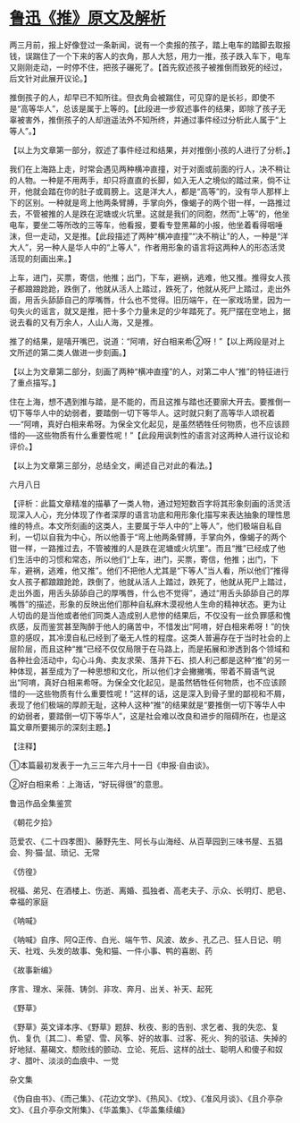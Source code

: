 # [鲁迅《推》原文及解析](https://www.vrrw.net/wx/8105.html)

两三月前，报上好像登过一条新闻，说有一个卖报的孩子，踏上电车的踏脚去取报钱，误踹住了一个下来的客人的衣角，那人大怒，用力一推，孩子跌入车下，电车又刚刚走动，一时停不住，把孩子碾死了。【首先叙述孩子被推倒而致死的经过，后文针对此展开议论。】

推倒孩子的人，却早已不知所往。但衣角会被踹住，可见穿的是长衫，即使不是“高等华人”，总该是属于上等的。【此段进一步叙述事件的结果，即除了孩子无辜被害外，推倒孩子的人却逍遥法外不知所终，并通过事件经过分析此人属于“上等人”。】

【以上为文章第一部分，叙述了事件经过和结果，并对推倒小孩的人进行了分析。】



我们在上海路上走，时常会遇见两种横冲直撞，对于对面或前面的行人，决不稍让的人物。一种是不用两手，却只将直直的长脚，如入无人之境似的踏过来，倘不让开，他就会踏在你的肚子或肩膀上。这是洋大人，都是“高等”的，没有华人那样上下的区别。一种就是弯上他两条臂膊，手掌向外，像蝎子的两个钳一样，一路推过去，不管被推的人是跌在泥塘或火坑里。这就是我们的同胞，然而“上等”的，他坐电车，要坐二等所改的三等车，他看报，要看专登黑幕的小报，他坐着看得咽唾沫，但一走动，又是推。【此段描述了两种“横冲直撞”“决不稍让”的人，一种是“洋大人”，另一种人是华人中的“上等人”，作者用形象的语言将这两种人的形态活灵活现的刻画出来。】

上车，进门，买票，寄信，他推；出门，下车，避祸，逃难，他又推。推得女人孩子都踉踉跄跄，跌倒了，他就从活人上踏过，跌死了，他就从死尸上踏过，走出外面，用舌头舔舔自己的厚嘴唇，什么也不觉得。旧历端午，在一家戏场里，因为一句失火的谣言，就又是推，把十多个力量未足的少年踏死了。死尸摆在空地上，据说去看的又有万余人，人山人海，又是推。

推了的结果，是嘻开嘴巴，说道：“阿唷，好白相来希②呀！”【以上两段是对上文所述的第二类人做进一步刻画。】

【以上为文章第二部分，刻画了两种“横冲直撞”的人，对第二中人“推”的特征进行了重点描写。】

住在上海，想不遇到推与踏，是不能的，而且这推与踏也还要廓大开去。要推倒一切下等华人中的幼弱者，要踏倒一切下等华人。这时就只剩了高等华人颂祝着──“阿唷，真好白相来希呀。为保全文化起见，是虽然牺牲任何物质，也不应该顾惜的──这些物质有什么重要性呢！”【此段用讽刺性的语言对这两种人进行议论和评价。】

【以上为文章第三部分，总结全文，阐述自己对此的看法。】

六月八日

【评析：此篇文章精准的描摹了一类人物，通过短短数百字将其形象刻画的活灵活现深入人心，充分体现了作者深厚的语言功底和用形象化描写来表达抽象的理性思维的特点。本文所刻画的这类人，主要属于华人中的“上等人”，他们极端自私自利，一切以自我为中心，所以他善于“弯上他两条臂膊，手掌向外，像蝎子的两个钳一样，一路推过去，不管被推的人是跌在泥塘或火坑里”。而且“推”已经成了他们生活中的习惯和常态，所以他们“上车，进门，买票，寄信，他推；出门，下车，避祸，逃难，他又推”。他们不把他人尤其是“下等人”当人看，所以他们“推得女人孩子都踉踉跄跄，跌倒了，他就从活人上踏过，跌死了，他就从死尸上踏过，走出外面，用舌头舔舔自己的厚嘴唇，什么也不觉得”，通过“用舌头舔舔自己的厚嘴唇”的描述，形象的反映出他们那种自私麻木漠视他人生命的精神状态。更为让人切齿的是当他或者他们同类人造成别人悲惨的结果后，不仅没有一丝负罪感和愧疚感，反而鉴赏甚至陶醉于他人的痛苦中，不惜发出“阿唷，好白相来希呀！”的快意的感叹，其冷漠自私已经到了毫无人性的程度。这类人普遍存在于当时社会的上层阶层，而且这种“推”已经不仅仅局限于在马路上，而是拓展和渗透到各个领域和各种社会活动中，勾心斗角、卖友求荣、落井下石、损人利己都是这种“推”的另一种体现，甚至成为了一种思想和文化，所以他们才会撇撇嘴，带着不屑语气说出“阿唷，真好白相来希呀。为保全文化起见，是虽然牺牲任何物质，也不应该顾惜的──这些物质有什么重要性呢！”这样的话，这是深入到骨子里的鄙视和不屑，表现了他们极端的厚颜无耻，这种人这种“推”的结果就是“要推倒一切下等华人中的幼弱者，要踏倒一切下等华人”，这是社会难以改良和进步的阻碍所在，也是这篇文章所要揭示的深刻主题。】



【注释】

①本篇最初发表于一九三三年六月十一日《申报·自由谈》。



②好白相来希：上海话，“好玩得很”的意思。

鲁迅作品全集鉴赏

《朝花夕拾》

范爱农、《二十四孝图》、藤野先生、阿长与山海经、从百草园到三味书屋、五猖会、狗·猫·鼠、琐记、无常

《仿徨》

祝福、弟兄、在酒楼上、伤逝、离婚、孤独者、高老夫子、示众、长明灯、肥皂、幸福的家庭

《呐喊》

《呐喊》自序、阿Q正传、白光、端午节、风波、故乡、孔乙己、狂人日记、明天、社戏、头发的故事、兔和猫、一件小事、鸭的喜剧、药

《故事新编》

序言、理水、采薇、铸剑、非攻、奔月、出关、补天、起死

《野草》

《野草》英文译本序、《野草》题辞、秋夜、影的告别、求乞者、我的失恋、复仇、复仇〔其二〕、希望、雪、风筝、好的故事、过客、死火、狗的驳诘、失掉的好地狱、墓碣文、颓败线的颤动、立论、死后、这样的战士、聪明人和傻子和奴才、腊叶、淡淡的血痕中、一觉

杂文集

《伪自由书》、《而己集》、《花边文学》、《热风》、《坟》、《准风月谈》、《且介亭杂文》、《且介亭杂文附集》、《华盖集》、《华盖集续编》

